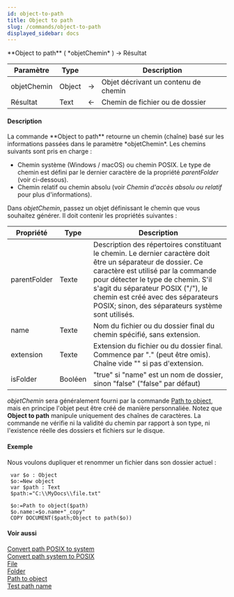 ```yaml
---
id: object-to-path
title: Object to path
slug: /commands/object-to-path
displayed_sidebar: docs
---
```


<!--REF #_command_.Object to path.Syntax-->**Object to path** ( *objetChemin* ) -> Résultat<!-- END REF-->
<!--REF #_command_.Object to path.Params-->
| Paramètre | Type |  | Description |
| --- | --- | --- | --- |
| objetChemin | Object | &#8594;  | Objet décrivant un contenu de chemin |
| Résultat | Text | &#8592; | Chemin de fichier ou de dossier |

<!-- END REF-->

#### Description 

<!--REF #_command_.Object to path.Summary-->La commande **Object to path** retourne un chemin (chaîne) basé sur les informations passées dans le paramètre *objetChemin*.<!-- END REF--> Les chemins suivants sont pris en charge :

* Chemin système (Windows / macOS) ou chemin POSIX. Le type de chemin est défini par le dernier caractère de la propriété *parentFolder* (voir ci-dessous).
* Chemin relatif ou chemin absolu (voir *Chemin d'accès absolu ou relatif* pour plus d'informations).

Dans *objetChemin*, passez un objet définissant le chemin que vous souhaitez générer. Il doit contenir les propriétés suivantes :

| **Propriété** | **Type** | **Description**                                                                                                                                                                                                                                                                                                           |
| ------------- | -------- | ------------------------------------------------------------------------------------------------------------------------------------------------------------------------------------------------------------------------------------------------------------------------------------------------------------------------- |
| parentFolder  | Texte    | Description des répertoires constituant le chemin. Le dernier caractère doit être un séparateur de dossier. Ce caractère est utilisé par la commande pour détecter le type de chemin. S'il s'agit du séparateur POSIX ("/"), le chemin est créé avec des séparateurs POSIX; sinon, des séparateurs système sont utilisés. |
| name          | Texte    | Nom du fichier ou du dossier final du chemin spécifié, sans extension.                                                                                                                                                                                                                                                    |
| extension     | Texte    | Extension du fichier ou du dossier final. Commence par "." (peut être omis). Chaîne vide "" si pas d'extension.                                                                                                                                                                                                           |
| isFolder      | Booléen  | "true" si "name" est un nom de dossier, sinon "false" ("false" par défaut)                                                                                                                                                                                                                                                |

*objetChemin* sera généralement fourni par la commande [Path to object](path-to-object.md), mais en principe l'objet peut être créé de manière personnaliée. Notez que **Object to path** manipule uniquement des chaînes de caractères. La commande ne vérifie ni la validité du chemin par rapport à son type, ni l'existence réelle des dossiers et fichiers sur le disque. 

#### Exemple 

Nous voulons dupliquer et renommer un fichier dans son dossier actuel :

```4d
 var $o : Object
 $o:=New object
 var $path : Text
 $path:="C:\\MyDocs\\file.txt"
 
 $o:=Path to object($path)
 $o.name:=$o.name+"_copy"
 COPY DOCUMENT($path;Object to path($o))
```

#### Voir aussi 

[Convert path POSIX to system](convert-path-posix-to-system.md)  
[Convert path system to POSIX](convert-path-system-to-posix.md)  
[File](file.md)  
[Folder](folder.md)  
[Path to object](path-to-object.md)  
[Test path name](test-path-name.md)  